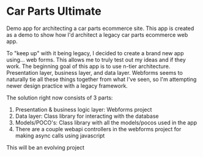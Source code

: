 # Car Parts Ultimate
Demo app for architecting a car parts ecommerce site. This app is created as a demo to show how I'd architect a legacy car parts ecommerce web app.

To "keep up" with it being legacy, I decided to create a brand new app using... web forms. This allows me to truly test out my ideas and if they work. The beginning goal of this app is to use n-tier architecture. Presentation layer, business layer, and data layer. Webforms seems to naturally tie all these things together from what I've seen, so I'm attempting newer design practice with a legacy framework.

The solution right now consists of 3 parts:
1. Presentation & business logic layer: Webforms project
2. Data layer: Class library for interacting with the database
3. Models/POCO's: Class library with all the models/pocos used in the app
4. There are a couple webapi controllers in the webforms project for making async calls using javascript

This will be an evolving project
